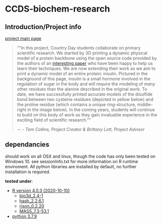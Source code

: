 # CCDS-biochem-research

## Introduction/Project info

[project main page](https://www.ccdsbiochem.com/)

> "“In this project, Country Day students collaborate on primary scientific research. We started by 3D printing a dynamic physical model of a protein backbone using the open source code provided by the authors of an [interesting paper](https://docs.wixstatic.com/ugd/e5849c_9fdc54465a624b06944b2b6aa2d8674e.pdf) who have been happy to help us learn their techniques. We are now extending their work as we aim to print a dynamic model of an entire protein: insulin. Pictured in the background of this page, insulin is a small hormone involved in the regulation of sugar in the body and will require the modeling of many other residues than the alanine described in the original work. To date, we have successfully printed accurate models of the disulfide bond between two cysteine residues (depicted in yellow below) and the proline residue (which contains a unique ring-structure, middle-right in the image below). In the coming years, students will continue to build on this body of work as they gain invaluable experience in the exciting field of scientific research.”"
>
> -- <cite>- Tom Collins, Project Creator &amp; Brittany Lott, Project Advisor</cite>
> 

## dependancies
should work on all OSX and linux, though the code has only been tested on Windows 10. see sessionInfo.txt for more information on R runtime enviroment. All python libraries are installed by default, no further installation is required.

__tested under__:
  - [R version 4.0.3 (2020-10-10)](https://www.r-project.org/)
    - [bio3d_2.4-1](https://bitbucket.org/Grantlab/bio3d/src/master/)
    - [hash_2.2.6.1](https://cran.r-project.org/web/packages/hash/index.html)
    - [rjson_0.2.20](https://cran.r-project.org/web/packages/rjson/index.html)
    - [MASS_7.3-53.1](https://cran.r-project.org/web/packages/MASS/index.html)
  - [python 3.7.9](https://www.python.org/)
